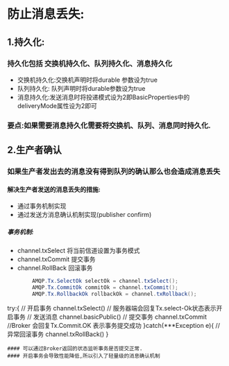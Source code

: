 # 防止消息丢失:

## 1.持久化:
### 持久化包括 交换机持久化、队列持久化、消息持久化
- 交换机持久化:交换机声明时将durable 参数设为true
- 队列持久化: 队列声明时将durable参数设为true
- 消息持久化:发送消息时将投递模式设为2即BasicProperties中的deliveryMode属性设为2即可
### 要点:如果需要消息持久化需要将交换机、队列、消息同时持久化.

## 2.生产者确认
### 如果生产者发出去的消息没有得到队列的确认那么也会造成消息丢失
#### 解决生产者发送的消息丢失的措施:
- 通过事务机制实现
- 通过发送方消息确认机制实现(publisher confirm)
##### 事务机制:
- channel.txSelect 将当前信道设置为事务模式
- channel.txCommit 提交事务
- channel.RollBack 回滚事务
```java
        AMQP.Tx.SelectOk selectOk = channel.txSelect();
        AMQP.Tx.CommitOk commitOk = channel.txCommit();
        AMQP.Tx.RollbackOk rollbackOk = channel.txRollback();
```
try:{
    // 开启事务
    channel.txSelect() // 服务器端会回复Tx.select-Ok状态表示开启事务
    // 发送消息
    channel.basicPublic() 
    // 提交事务
    channel.txCommit  //Broker 会回复Tx.Commit.OK 表示事务提交成功
}catch(***Exception e){
    // 异常回滚事务
    channel.txRollBack()
}
```
#### 可以通过Broker返回的状态监听事务是否提交正常.
#### 开启事务会导致性能降低,所以引入了轻量级的消息确认机制


